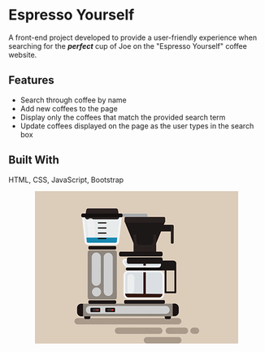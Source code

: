 # Espresso Yourself

A front-end project developed to provide a user-friendly experience when searching for the ***perfect*** cup of Joe on the "Espresso Yourself" coffee website.  

## Features
* Search through coffee by name
* Add new coffees to the page
* Display only the coffees that match the provided search term
* Update coffees displayed on the page as the user types in the search box

## Built With
HTML, CSS, JavaScript, Bootstrap

<p align="center">
    <img src="media/coffee-giphy.gif" alt="Coffee Gif">
</p>